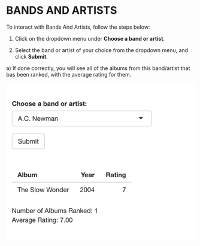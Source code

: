 <!-- _sidebar.md -->

# BANDS AND ARTISTS

To interact with Bands And Artists, follow the steps below:

1) Click on the dropdown menu under **Choose a band or artist**.

2) Select the band or artist of your choice from the dropdown menu, and click **Submit**.

a) If done correctly, you will see all of the albums from this band/artist that bas been ranked, with the average rating for them.

<!-- Add Image below -->

![Band 1](396_15.png)